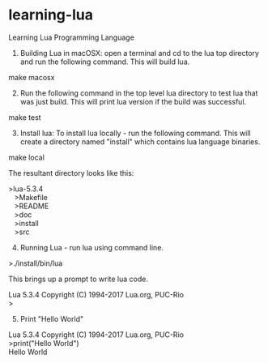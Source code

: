 # learning-lua
Learning Lua Programming Language

1. Building Lua in macOSX: open a terminal and cd to the lua top directory and run the following command. This will build lua.

make macosx

2. Run the following command in the top level lua directory to test lua that was just build. This will print lua version if the build was successful.

make test

3. Install lua: To install lua locally - run the following command. This will create a directory named "install" which contains lua language binaries.

make local


The resultant directory looks like this:

&gt;lua-5.3.4<br />
&nbsp;&nbsp;&nbsp;&gt;Makefile<br />
&nbsp;&nbsp;&nbsp;&gt;README<br />
&nbsp;&nbsp;&nbsp;&gt;doc<br />
&nbsp;&nbsp;&nbsp;&gt;install<br />
&nbsp;&nbsp;&nbsp;&gt;src


4. Running Lua - run lua using command line.

&gt;./install/bin/lua

This brings up a prompt to write lua code.

Lua 5.3.4  Copyright (C) 1994-2017 Lua.org, PUC-Rio<br/>
&gt; 


5. Print "Hello World"

Lua 5.3.4  Copyright (C) 1994-2017 Lua.org, PUC-Rio<br />
&gt;print("Hello World")<br />
Hello World
